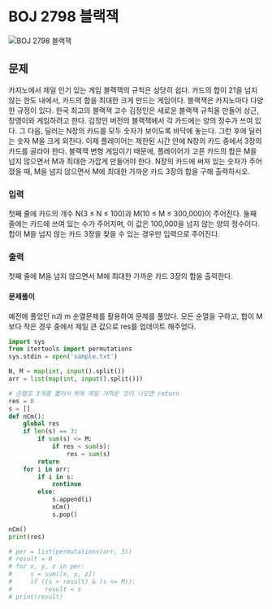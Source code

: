 # BOJ 2798 블랙잭

![BOJ 2798 블랙잭](https://www.acmicpc.net/problem/2798)

## 문제

카지노에서 제일 인기 있는 게임 블랙잭의 규칙은 상당히 쉽다.
카드의 합이 21을 넘지 않는 한도 내에서, 카드의 합을 최대한 크게 만드는 게임이다. 블랙잭은 카지노마다 다양한 규정이 있다.
한국 최고의 블랙잭 고수 김정인은 새로운 블랙잭 규칙을 만들어 상근, 창영이와 게임하려고 한다.
김정인 버전의 블랙잭에서 각 카드에는 양의 정수가 쓰여 있다. 그 다음, 딜러는 N장의 카드를 모두 숫자가 보이도록 바닥에 놓는다. 그런 후에 딜러는 숫자 M을 크게 외친다.
이제 플레이어는 제한된 시간 안에 N장의 카드 중에서 3장의 카드를 골라야 한다. 블랙잭 변형 게임이기 때문에, 플레이어가 고른 카드의 합은 M을 넘지 않으면서 M과 최대한 가깝게 만들어야 한다.
N장의 카드에 써져 있는 숫자가 주어졌을 때, M을 넘지 않으면서 M에 최대한 가까운 카드 3장의 합을 구해 출력하시오.

### 입력

첫째 줄에 카드의 개수 N(3 ≤ N ≤ 100)과 M(10 ≤ M ≤ 300,000)이 주어진다. 둘째 줄에는 카드에 쓰여 있는 수가 주어지며, 이 값은 100,000을 넘지 않는 양의 정수이다.
합이 M을 넘지 않는 카드 3장을 찾을 수 있는 경우만 입력으로 주어진다.

### 출력

첫째 줄에 M을 넘지 않으면서 M에 최대한 가까운 카드 3장의 합을 출력한다.

#### 문제풀이

예전에 풀었던 n과 m 순열문제를 활용하여 문제를 풀었다. 모든 순열을 구하고, 합이 M보다 작은 경우 중에서 제일 큰 값으로 res를 업데이트 해주었다.

```python
import sys
from itertools import permutations
sys.stdin = open('sample.txt')

N, M = map(int, input().split())
arr = list(map(int, input().split()))

# 순열로 3개를 뽑아서 M에 제일 가까운 것이 나오면 return
res = 0
s = []
def nCm():
    global res
    if len(s) == 3:
        if sum(s) <= M:
            if res < sum(s):
                res = sum(s)
        return
    for i in arr:
        if i in s:
            continue
        else:
            s.append(i)
            nCm()
            s.pop()

nCm()
print(res)

# per = list(permutations(arr, 3))
# result = 0
# for x, y, z in per:
#     s = sum([x, y, z])
#     if ((s > result) & (s <= M)):
#         result = s
# print(result)

```
